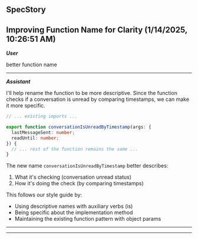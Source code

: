 ## SpecStory

## Improving Function Name for Clarity (1/14/2025, 10:26:51 AM)

_**User**_

better function name

---

_**Assistant**_

I'll help rename the function to be more descriptive. Since the function checks if a conversation is unread by comparing timestamps, we can make it more specific.

```typescript:features/conversation/utils/conversation-is-unread-by-current-account.ts
// ... existing imports ...

export function conversationIsUnreadByTimestamp(args: {
  lastMessageSent: number;
  readUntil: number;
}) {
  // ... rest of the function remains the same ...
}
```

The new name `conversationIsUnreadByTimestamp` better describes:
1. What it's checking (conversation unread status)
2. How it's doing the check (by comparing timestamps)

This follows our style guide by:
- Using descriptive names with auxiliary verbs (is)
- Being specific about the implementation method
- Maintaining the existing function pattern with object params

---



---


